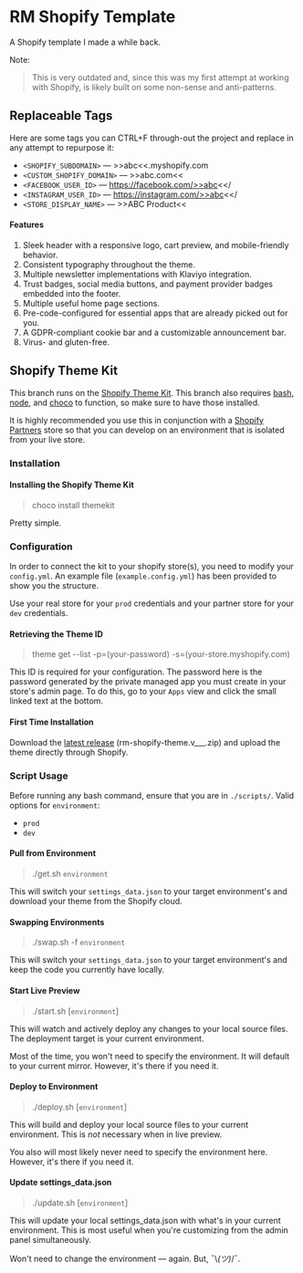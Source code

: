 # RM Shopify Template

A Shopify template I made a while back.

Note:
> This is very outdated and, since this was my first attempt at working with Shopify, is likely built on some non-sense and anti-patterns.

## Replaceable Tags

Here are some tags you can CTRL+F through-out the project and replace in any attempt to repurpose it:

- `<SHOPIFY_SUBDOMAIN>` — >>abc<<.myshopify.com
- `<CUSTOM_SHOPIFY_DOMAIN>` — >>abc.com<<
- `<FACEBOOK_USER_ID>` — https://facebook.com/>>abc<</
- `<INSTAGRAM_USER_ID>` — https://instagram.com/>>abc<</
- `<STORE_DISPLAY_NAME>` — >>ABC Product<<

#### Features

1. Sleek header with a responsive logo, cart preview, and mobile-friendly behavior.
2. Consistent typography throughout the theme.
3. Multiple newsletter implementations with Klaviyo integration.
4. Trust badges, social media buttons, and payment provider badges embedded into the footer.
5. Multiple useful home page sections.
6. Pre-code-configured for essential apps that are already picked out for you. 
7. A GDPR-compliant cookie bar and a customizable announcement bar.
8. Virus- and gluten-free.

## Shopify Theme Kit

This branch runs on the [Shopify Theme Kit](https://shopify.github.io/themekit/).
This branch also requires [bash](https://git-scm.com/downloads), [node](https://nodejs.org/en/download/), and [choco](https://chocolatey.org/install) to function, so make sure to have those installed.

It is highly recommended you use this in conjunction with a [Shopify Partners](https://www.shopify.com/partners) store so that you can develop on an environment that is isolated from your live store.

### Installation
#### Installing the Shopify Theme Kit
> choco install themekit

Pretty simple.

### Configuration
In order to connect the kit to your shopify store(s), you need to modify your `config.yml`. An example file (`example.config.yml`) has been provided to show you the structure.

Use your real store for your `prod` credentials and your partner store for your `dev` credentials.

#### Retrieving the Theme ID
> theme get --list -p=(your-password) -s=(your-store.myshopify.com)

This ID is required for your configuration. The password here is the password generated by the private managed app you must create in your store's admin page. To do this, go to your `Apps` view and click the small linked text at the bottom.

#### First Time Installation

Download the [latest release](https://github.com/itsmistad/rm-shopify-theme/releases/latest) (rm-shopify-theme.v___.zip) and upload the theme directly through Shopify.

### Script Usage

Before running any bash command, ensure that you are in `./scripts/`.
Valid options for `environment`:
- `prod`
- `dev`

#### Pull from Environment
> ./get.sh `environment`

This will switch your `settings_data.json` to your target environment's and download your theme from the Shopify cloud.

#### Swapping Environments
> ./swap.sh -f `environment`

This will switch your `settings_data.json` to your target environment's and keep the code you currently have locally.

#### Start Live Preview
> ./start.sh [`environment`]

This will watch and actively deploy any changes to your local source files. The deployment target is your current environment.

Most of the time, you won't need to specify the environment. It will default to your current mirror. However, it's there if you need it.

#### Deploy to Environment
> ./deploy.sh [`environment`]

This will build and deploy your local source files to your current environment. This is *not* necessary when in live preview.

You also will most likely never need to specify the environment here. However, it's there if you need it.

#### Update settings_data.json
> ./update.sh [`environment`]

This will update your local settings_data.json with what's in your current environment. This is most useful when you're customizing from the admin panel simultaneously.

Won't need to change the environment — again. But, ¯\\_(ツ)_/¯.
